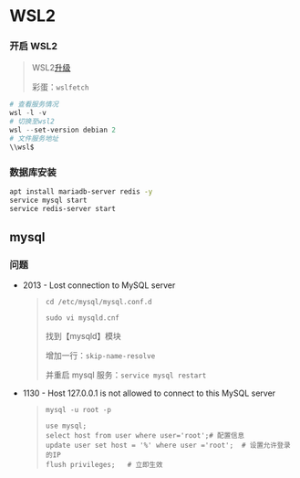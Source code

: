<!--
title: WSL2
sort:
-->

# WSL2

### 开启 WSL2

> WSL2[升级](https://docs.microsoft.com/zh-cn/windows/wsl/install-win10)
>
> 彩蛋：`wslfetch`

```powershell
# 查看服务情况
wsl -l -v
# 切换至wsl2
wsl --set-version debian 2
# 文件服务地址
\\wsl$
```

### 数据库安装

```bash
apt install mariadb-server redis -y
service mysql start
service redis-server start
```

## mysql

### 问题

- 2013 - Lost connection to MySQL server

  > `cd /etc/mysql/mysql.conf.d`
  >
  > `sudo vi mysqld.cnf`
  >
  > 找到【mysqld】模块
  >
  > 增加一行：`skip-name-resolve`
  >
  > 并重启 mysql 服务：`service mysql restart `

- 1130 - Host 127.0.0.1 is not allowed to connect to this MySQL server

  > ```ØØbash
  > mysql -u root -p
  >
  > use mysql;
  > select host from user where user='root';# 配置信息
  > update user set host = '%' where user ='root';	# 设置允许登录的IP
  > flush privileges;	# 立即生效
  > ```
